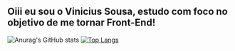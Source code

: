 ## Oiii eu sou o Vinicius Sousa, estudo com foco no objetivo de me tornar Front-End!


![Anurag's GitHub stats](https://github-readme-stats.vercel.app/api?username=ViniS0usa&count_private=true&card_width=380px&show_icons=true&theme=tokyonight)     [![Top Langs](https://github-readme-stats.vercel.app/api/top-langs/?username=ViniS0usa&layout=compact&card_width=380px200px&theme=tokyonight)](https://github.com/Vinis0usa/github-readme-stats)
